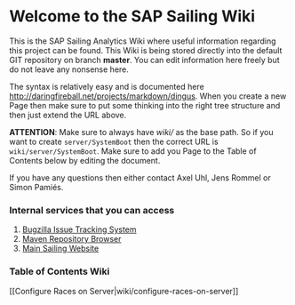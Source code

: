 # Welcome to the SAP Sailing Wiki

This is the SAP Sailing Analytics Wiki where useful information regarding this project can be found. This Wiki is being stored directly into the default GIT repository on branch **master**. You can edit information here freely but do not leave any nonsense here.

The syntax is relatively easy and is documented here http://daringfireball.net/projects/markdown/dingus. When you create a new Page then make sure to put some thinking into the right tree structure and then just extend the URL above. 

**ATTENTION**: Make sure to always have _wiki/_ as the base path. So if you want to create `server/SystemBoot` then the correct URL is `wiki/server/SystemBoot`. Make sure to add you Page to the Table of Contents below by editing the document.

If you have any questions then either contact Axel Uhl, Jens Rommel or Simon Pamiés.

### Internal services that you can access

1. [Bugzilla Issue Tracking System](http://bugzilla.sapsailing.com/bugzilla/)
2. [Maven Repository Browser](http://maven.sapsailing.com/maven/)
3. [Main Sailing Website](http://www.sapsailing.com)

### Table of Contents Wiki

[[Configure Races on Server|wiki/configure-races-on-server]]